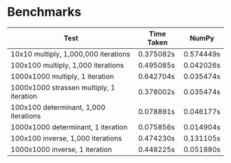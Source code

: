 # Benchmarks

| Test                                     | Time Taken | NumPy     |
| ---------------------------------------- | ---------- | --------- |
| 10x10 multiply, 1,000,000 iterations     | 0.375082s  | 0.574449s |
| 100x100 multiply, 1,000 iterations       | 0.495085s  | 0.042026s |
| 1000x1000 multiply, 1 iteration          | 0.642704s  | 0.035474s |
| 1000x1000 strassen multiply, 1 iteration | 0.378002s  | 0.035474s |
| 100x100 determinant, 1,000 iterations    | 0.078891s  | 0.046177s |
| 1000x1000 determinant, 1 iteration       | 0.075856s  | 0.014904s |
| 100x100 inverse, 1,000 iterations        | 0.474230s  | 0.131105s |
| 1000x1000 inverse, 1 iteration           | 0.448225s  | 0.051880s |
